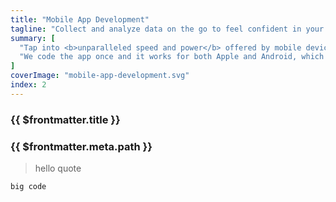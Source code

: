 ```yaml
---
title: "Mobile App Development"
tagline: "Collect and analyze data on the go to feel confident in your decisions no matter where you are."
summary: [
  "Tap into <b>unparalleled speed and power</b> offered by mobile devices",
  "We code the app once and it works for both Apple and Android, which <u>saves you development time and money</u>"
]
coverImage: "mobile-app-development.svg"
index: 2
---
```

### {{ $frontmatter.title }}
### {{ $frontmatter.meta.path }}

> hello quote

```
big code
```